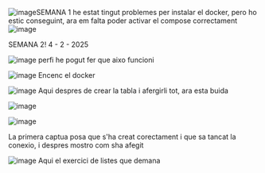 ![image](https://github.com/user-attachments/assets/99eee49d-cc03-4d5c-b133-c5286194615c)SEMANA 1
he estat tingut problemes per instalar el docker, pero ho estic conseguint, ara em falta poder activar el compose correctament
![image](https://github.com/user-attachments/assets/825bd552-5386-426c-a7f7-0368d902ab56)


SEMANA 2! 4 - 2 - 2025

![image](https://github.com/user-attachments/assets/f1be1e4f-07a4-4b41-99ac-ff31034ab84d)
perfi he pogut fer que aixo funcioni

![image](https://github.com/user-attachments/assets/c2ee9d48-e61f-4a2b-9b48-ea220a5123f3)
Encenc el docker


![image](https://github.com/user-attachments/assets/d431d2dc-37ec-4bf9-a5f5-b4c4d346e14f)
Aqui despres de crear la tabla i afergirli tot, ara esta buida

![image](https://github.com/user-attachments/assets/d7f3e9fb-1b58-4d1c-800e-6450e6dd61a5)

![image](https://github.com/user-attachments/assets/c50a4419-f8bf-48db-a77d-0d02aa6ad0ef)

La primera captua posa que s'ha creat corectament i que sa tancat la conexio, i despres mostro com sha afegit

![image](https://github.com/user-attachments/assets/55de656c-66f5-410e-9447-ec0e96805530) 
Aqui el exercici de listes que demana





